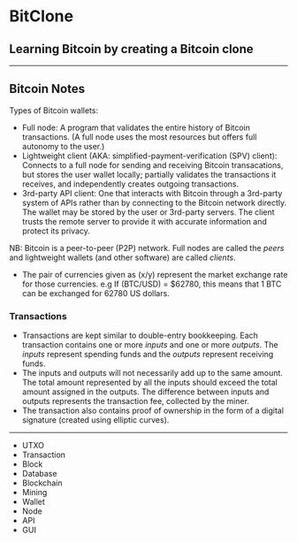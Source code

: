 # BitClone

## Learning Bitcoin by creating a Bitcoin clone

---

## Bitcoin Notes

Types of Bitcoin wallets:

- Full node: A program that validates the entire history of Bitcoin transactions. (A full node uses the most resources
  but offers full autonomy to the user.)
- Lightweight client (AKA: simplified-payment-verification (SPV) client): Connects to a full node for sending and
  receiving Bitcoin transacations, but stores the user wallet locally; partially validates the transactions it receives,
  and independently creates outgoing transactions.
- 3rd-party API client: One that interacts with Bitcoin through a 3rd-party system of APIs rather than by connecting to
  the Bitcoin network directly. The wallet may be stored by the user or 3rd-party servers. The client trusts the remote
  server to provide it with accurate information and protect its privacy.

NB: Bitcoin is a peer-to-peer (P2P) network. Full nodes are called the _peers_ and lightweight wallets (and other
software) are called _clients_.

- The pair of currencies given as (x/y) represent the market exchange rate for those currencies. e.g If (BTC/USD) =
  $62780, this means that 1 BTC can be exchanged for 62780 US dollars.

### Transactions

- Transactions are kept similar to double-entry bookkeeping. Each transaction contains one or more _inputs_ and one or
  more _outputs_. The _inputs_ represent spending funds and the _outputs_ represent receiving funds.
- The inputs and outputs will not necessarily add up to the same amount. The total amount represented by all the inputs
  should exceed the total amount assigned in the outputs. The difference between inputs and outputs represents the
  transaction fee, collected by the miner.
- The transaction also contains proof of ownership in the form of a digital signature (created using elliptic curves).

---

- UTXO
- Transaction
- Block
- Database
- Blockchain
- Mining
- Wallet
- Node
- API
- GUI